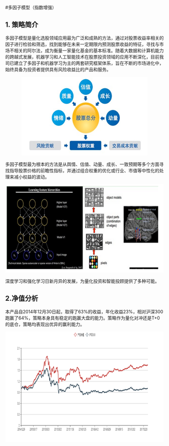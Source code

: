 #多因子模型（指数增强）

## 1. 策略简介

多因子模型是量化选股领域应用最为广泛和成熟的方法，通过对股票收益率相关的因子进行检验和筛选，找到能够在未来一定期限内预测股票收益的特征，寻找与市场不相关的阿尔法，成为衡量一家量化基金的基本标准。随着大数据和计算机能力的跨越式发展，机器学习和人工智能技术在股票投资领域的应用不断深化，目前我司已建立了多因子和机器学习为主的两套研究框架体系，旨在不断的市场进化中，始终具备为投资者提供具有风险收益比的产品和服务。



<center>
<img src="plot/1.jpg" width="400" height="250" alt="桥水全天候净值"/>
</center>


多因子模型最为根本的方法是从舆情、估值、动量、成长、一致预期等多个方面寻找指导股票价格的前瞻性指标，并通过组合权重的优化或行业、市值等中性化的处理来减小权益的波动。


<center>
<img src="plot/2.png" width="600" height="280" alt="nav"/>
</center>


深度学习和强化学习日新月异的发展，为量化投资和智能投顾提供了多种可能。



## 2.净值分析

本产品自2014年12月30日起，取得了63%的收益，年化收益23%，相对沪深300跑赢了64%，策略本身具有稳定的跑赢大盘的能力。策略作为量化对冲还是T+0的底仓，策略均表现出优异的赢利能力。

<center>
<img src="plot/3.png" width="800" height="350" alt="nav"/>
</center>



























